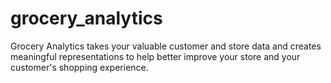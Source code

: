 # grocery_analytics

Grocery Analytics takes your valuable customer and store data and creates meaningful representations to help better improve your store and your customer's shopping experience.
 
